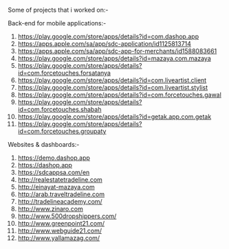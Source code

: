 Some of projects that i worked on:-

Back-end for mobile applications:-
1.  https://play.google.com/store/apps/details?id=com.dashop.app
2.  https://apps.apple.com/sa/app/sdc-application/id1125813714
3.  https://apps.apple.com/sa/app/sdc-app-for-merchants/id1588083661
4.  https://play.google.com/store/apps/details?id=mazaya.com.mazaya
5.	https://play.google.com/store/apps/details?id=com.forcetouches.forsatanya
6.	https://play.google.com/store/apps/details?id=com.liveartist.client
7.	https://play.google.com/store/apps/details?id=com.liveartist.stylist
8.	https://play.google.com/store/apps/details?id=com.forcetouches.gawal
9.	https://play.google.com/store/apps/details?id=com.forcetouches.shabah
10.	https://play.google.com/store/apps/details?id=getak.app.com.getak
11.	https://play.google.com/store/apps/details?id=com.forcetouches.groupaty


Websites & dashboards:-
1.  https://demo.dashop.app
2.  https://dashop.app
3.  https://sdcappsa.com/en
4.	http://realestatetradeline.com
5.	http://einayat-mazaya.com
6.	http://arab.traveltradeline.com
7.	http://tradelineacademy.com/
8.	http://www.zinaro.com
9.	http://www.500dropshippers.com/
10.	http://www.greenpoint21.com/
11.	http://www.webguide21.com/
12.	http://www.yallamazag.com/
